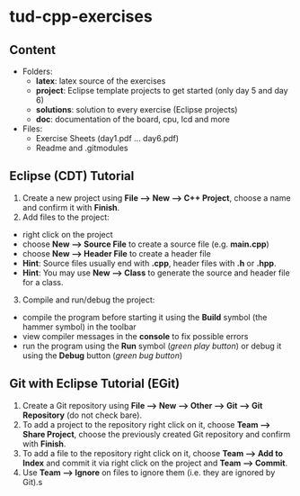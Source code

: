 # tud-cpp-exercises

## Content
* Folders:
  * **latex**: latex source of the exercises
  * **project**: Eclipse template projects to get started (only day 5 and day 6)
  * **solutions**: solution to every exercise (Eclipse projects)
  * **doc**: documentation of the board, cpu, lcd and more
* Files:
  * Exercise Sheets (day1.pdf ... day6.pdf)
  * Readme and .gitmodules

## Eclipse (CDT) Tutorial
1. Create a new project using **File --> New --> C++ Project**, choose a name and confirm it with **Finish**.
2. Add files to the project:
  * right click on the project
  * choose **New --> Source File** to create a source file (e.g. **main.cpp**)
  * choose **New --> Header File** to create a header file
  * **Hint**: Source files usually end with **.cpp**, header files with **.h** or **.hpp**.
  * **Hint**: You may use **New --> Class** to generate the source and header file for a class.
3. Compile and run/debug the project:
  * compile the program before starting it using the **Build** symbol (the hammer symbol) in the toolbar
  * view compiler messages in the **console** to fix possible errors
  * run the program using the **Run** symbol (*green play button*) or debug it using the **Debug** button (*green bug button*)

## Git with Eclipse Tutorial (EGit)
 1. Create a Git repository using **File --> New --> Other --> Git --> Git Repository** (do not check bare).
 2. To add a project to the repository right click on it, choose **Team --> Share Project**, choose the previously created Git repository and confirm with **Finish**.
 3. To add a file to the repository right click on it, choose **Team --> Add to Index** and commit it via right click on the project and **Team --> Commit**.
 4. Use **Team --> Ignore** on files to ignore them (i.e. they are ignored by Git).s

